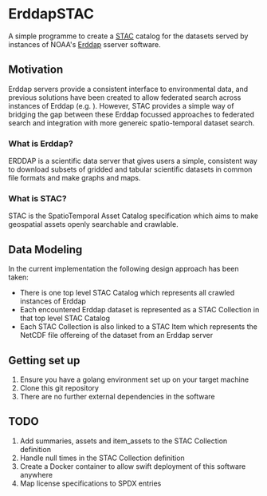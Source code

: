 # ErddapSTAC

A simple programme to create a [STAC](https://github.com/radiantearth/stac-spec)
catalog for the datasets served by instances of NOAA's 
[Erddap](https://github.com/ERDDAP/erddap) sserver software.

## Motivation

Erddap servers provide a consistent interface to environmental data, and
previous solutions have been created to allow federated search across instances
of Erddap (e.g. ). However, STAC provides a simple way of bridging the gap
between these Erddap focussed approaches to federated search and integration
with more genereic spatio-temporal dataset search.

### What is Erddap?

ERDDAP is a scientific data server that gives users a simple, consistent way to 
download subsets of gridded and tabular scientific datasets in common file 
formats and make graphs and maps.

### What is STAC?

STAC is the SpatioTemporal Asset Catalog specification which aims to make
geospatial assets openly searchable and crawlable.

## Data Modeling

In the current implementation the following design approach has been taken:

- There is one top level STAC Catalog which represents all crawled instances of Erddap
- Each encountered Erddap dataset is represented as a STAC Collection in that top level STAC Catalog
- Each STAC Collection is also linked to a STAC Item which represents the NetCDF file offereing of the dataset from an Erddap server

## Getting set up

1. Ensure you have a golang environment set up on your target machine
1. Clone this git repository
1. There are no further external dependencies in the software

## TODO
1. Add summaries, assets and item_assets to the STAC Collection definition
1. Handle null times in the STAC Collection definition
1. Create a Docker container to allow swift deployment of this software anywhere
1. Map license specifications to SPDX entries